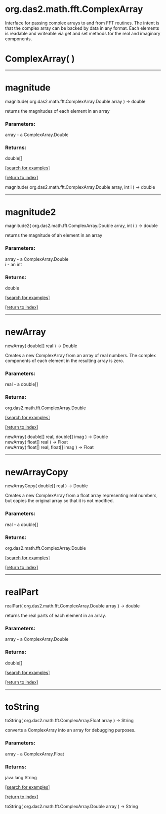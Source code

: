 # org.das2.math.fft.ComplexArray

Interface for passing complex arrays to and from FFT routines.  The intent is
 that the complex array can be backed by data in any format.  Each elements is
 readable and writeable via get and set methods for the real and imaginary components.

# ComplexArray( )


***
<a name="magnitude"></a>
# magnitude
magnitude( org.das2.math.fft.ComplexArray.Double array ) &rarr; double

returns the magnitudes of each element in an array

### Parameters:
array - a ComplexArray.Double

### Returns:
double[]


<a href="https://github.com/autoplot/dev/search?q=magnitude&unscoped_q=magnitude">[search for examples]</a>

<a href="https://github.com/autoplot/documentation/blob/master/javadoc/index-all.md">[return to index]</a>

magnitude( org.das2.math.fft.ComplexArray.Double array, int i ) &rarr; double<br>
***
<a name="magnitude2"></a>
# magnitude2
magnitude2( org.das2.math.fft.ComplexArray.Double array, int i ) &rarr; double

returns the magnitude of ah element in an array

### Parameters:
array - a ComplexArray.Double
<br>i - an int

### Returns:
double


<a href="https://github.com/autoplot/dev/search?q=magnitude2&unscoped_q=magnitude2">[search for examples]</a>

<a href="https://github.com/autoplot/documentation/blob/master/javadoc/index-all.md">[return to index]</a>

***
<a name="newArray"></a>
# newArray
newArray( double[] real ) &rarr; Double

Creates a new ComplexArray from an array of real numbers.  The complex
 components of each element in the resulting array is zero.

### Parameters:
real - a double[]

### Returns:
org.das2.math.fft.ComplexArray.Double


<a href="https://github.com/autoplot/dev/search?q=newArray&unscoped_q=newArray">[search for examples]</a>

<a href="https://github.com/autoplot/documentation/blob/master/javadoc/index-all.md">[return to index]</a>

newArray( double[] real, double[] imag ) &rarr; Double<br>
newArray( float[] real ) &rarr; Float<br>
newArray( float[] real, float[] imag ) &rarr; Float<br>
***
<a name="newArrayCopy"></a>
# newArrayCopy
newArrayCopy( double[] real ) &rarr; Double

Creates a new ComplexArray from a float array representing real numbers, but
 copies the original array so that it is not modified.

### Parameters:
real - a double[]

### Returns:
org.das2.math.fft.ComplexArray.Double


<a href="https://github.com/autoplot/dev/search?q=newArrayCopy&unscoped_q=newArrayCopy">[search for examples]</a>

<a href="https://github.com/autoplot/documentation/blob/master/javadoc/index-all.md">[return to index]</a>

***
<a name="realPart"></a>
# realPart
realPart( org.das2.math.fft.ComplexArray.Double array ) &rarr; double

returns the real parts of each element in an array.

### Parameters:
array - a ComplexArray.Double

### Returns:
double[]


<a href="https://github.com/autoplot/dev/search?q=realPart&unscoped_q=realPart">[search for examples]</a>

<a href="https://github.com/autoplot/documentation/blob/master/javadoc/index-all.md">[return to index]</a>

***
<a name="toString"></a>
# toString
toString( org.das2.math.fft.ComplexArray.Float array ) &rarr; String

converts a ComplexArray into an array for debugging purposes.

### Parameters:
array - a ComplexArray.Float

### Returns:
java.lang.String


<a href="https://github.com/autoplot/dev/search?q=toString&unscoped_q=toString">[search for examples]</a>

<a href="https://github.com/autoplot/documentation/blob/master/javadoc/index-all.md">[return to index]</a>

toString( org.das2.math.fft.ComplexArray.Double array ) &rarr; String<br>
